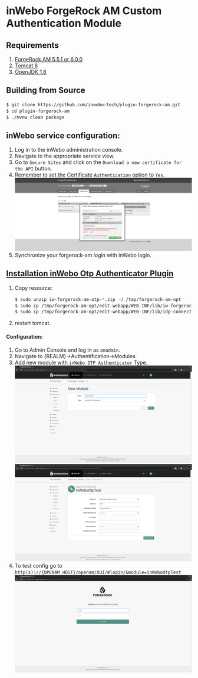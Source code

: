  inWebo ForgeRock AM Custom Authentication Module
 =======================================================
 
 Requirements
 ------------
 
 1. [ForgeRock AM 5.5.1 or 6.0.0](https://www.forgerock.com/platform/access-management)
 1. [Tomcat 8](http://apache.mediamirrors.org/tomcat/tomcat-8/v8.5.30/bin/apache-tomcat-8.5.30.tar.gz)
 1. [OpenJDK 1.8](http://openjdk.java.net/)
 
 Building from Source
 --------------------
 
 ```bash
 $ git clone https://github.com/inwebo-tech/plugin-forgerock-am.git
 $ cd plugin-forgerock-am 
 $ ./mvnw clean package
 ```
 
 inWebo service configuration:
 -----------------------------
 
 1. Log in to the inWebo administration console.
 1. Navigate to the appropriate service view.
 1. Go to `Secure Sites` and click on the `Download a new certificate for the API` button.
 1. Remember to set the Certificate `Authentication` option to `Yes`.
 ![myInWeboConfig](../doc/images/myInWeboConfig.png)
 1. Synchronize your forgerock-am login with inWebo login.
 
 [Installation inWebo Otp Authenticator Plugin](iw-forgerock-am-otp)
 -------------------------------------------------------------------

1. Copy resource:
    ```bash
    $ sudo unzip iw-forgerock-am-otp-*.zip -d /tmp/forgerock-am-opt
    $ sudo cp /tmp/forgerock-am-opt/edit-webapp/WEB-INF/lib/iw-forgerock-am-otp-*.jar /path/to/tomcat/webapps/openam/WEB-INF/lib/
    $ sudo cp /tmp/forgerock-am-opt/edit-webapp/WEB-INF/lib/idp-connector-auth-repackage-0.3.0.jar /path/to/tomcat/webapps/openam/WEB-INF/lib/   
    ```
1. restart tomcat.

#### Configuration:

1. Go to Admin Console and log in as `amadmin`.
2. Navigate to {REALM}->Authentification->Modules.
3. Add new module with `inWebo OTP Authenticator` Type.
![add new module](../doc/images/inWeboOtpAuthCreateModule.png)
![config new module](../doc/images/inWeboOtpAuthEditConfig.png)
4. To test config go to `http(s)://{OPENAM_HOST}/openam/XUI/#login/&module=inWeboOtpTest`
![XUI Login Page](../doc/images/inWeboOtpAuthLoginPage.png)
